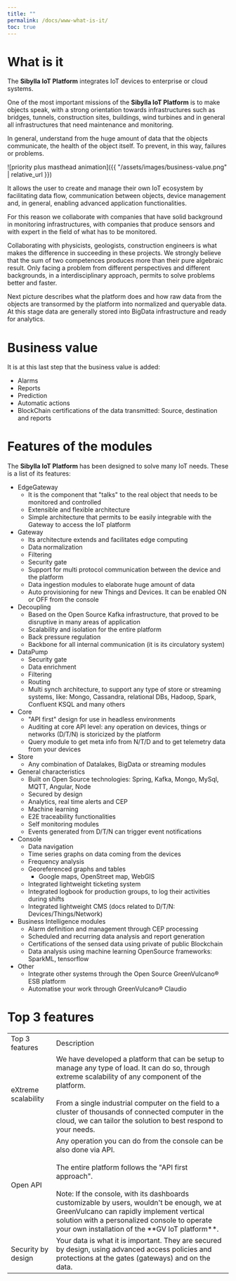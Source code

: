 ```yaml
---
title: ""
permalink: /docs/www-what-is-it/
toc: true
---
```


# What is it

The **Sibylla IoT Platform** integrates IoT devices to enterprise or cloud systems.

One of the most important missions of the **Sibylla IoT Platform** is to make objects speak, with a strong orientation towards infrastructures such as bridges, tunnels, construction sites, buildings, wind turbines and in general all infrastructures that need maintenance and monitoring.

In general, understand from the huge amount of data that the objects communicate, the health of the object itself. To prevent, in this way, failures or problems.

![priority plus masthead animation]({{ "/assets/images/business-value.png" | relative_url }})

It allows the user to create and manage their own IoT ecosystem by facilitating
data flow, communication between objects, device management and, in general,
enabling advanced application functionalities.

For this reason we collaborate with companies that have solid background in monitoring infrastructures, with companies that produce sensors and with expert in the field of what has to be monitored.

Collaborating with physicists, geologists, construction engineers is what makes the difference in succeeding in these projects. We strongly believe that the sum of two competences produces more than their pure algebraic result. Only facing a problem from different perspectives and different backgrounds, in a interdisciplinary approach, permits to solve problems better and faster. 

Next picture describes what the platform does and how raw data from the objects are transormed by the platform into normalized and queryable data.
At this stage data are generally stored into BigData infrastructure and ready for analytics.

# Business value

It is at this last step that the business value is added:

- Alarms
- Reports
- Prediction
- Automatic actions
- BlockChain certifications of the data transmitted: Source, destination and reports

# Features of the modules

The **Sibylla IoT Platform** has been designed to solve many IoT needs. These is a list of its features:

* EdgeGateway
    * It is the component that "talks" to the real object that needs to be monitored and controlled
    * Extensible and flexible architecture
    * Simple architecture that permits to be easily integrable with the Gateway to access the IoT platform
* Gateway
    * Its architecture extends and facilitates edge computing
    * Data normalization
    * Filtering
    * Security gate
    * Support for multi protocol communication between the device and the platform
    * Data ingestion modules to elaborate huge amount of data
    * Auto provisioning for new Things and Devices. It can be enabled ON or OFF from the console
* Decoupling
    * Based on the Open Source Kafka infrastructure, that proved to be disruptive in many areas of application
    * Scalability and isolation for the entire platform
    * Back pressure regulation
    * Backbone for all internal communication (it is its circulatory system)
* DataPump
    * Security gate
    * Data enrichment
    * Filtering
    * Routing
    * Multi synch architecture, to support any type of store or streaming systems, like: Mongo, Cassandra, relational
      DBs, Hadoop, Spark, Confluent KSQL and many others
* Core
    * "API first" design for use in headless environments
    * Auditing at core API level: any operation on devices, things or networks (D/T/N) is storicized by the platform
    * Query module to get meta info from N/T/D and to get telemetry data from your devices
* Store
    * Any combination of Datalakes, BigData or streaming modules
* General characteristics
    * Built on Open Source technologies: Spring, Kafka, Mongo, MySql, MQTT, Angular, Node
    * Secured by design
    * Analytics, real time alerts and CEP
    * Machine learning
    * E2E traceability functionalities
    * Self monitoring modules
    * Events generated from D/T/N can trigger event notifications
* Console
    * Data navigation
    * Time series graphs on data coming from the devices
    * Frequency analysis
    * Georeferenced graphs and tables
        * Google maps, OpenStreet map, WebGIS
    * Integrated lightweight ticketing system
    * Integrated logbook for production groups, to log their activities during shifts
    * Integrated lightweight CMS (docs related to D/T/N: Devices/Things/Network)
* Business Intelligence modules
    * Alarm definition and management through CEP processing
    * Scheduled and recurring data analysis and report generation
    * Certifications of the sensed data using private of public Blockchain
    * Data analysis using machine learning OpenSource frameworks: SparkML, tensorflow
* Other
    * Integrate other systems through the Open Source GreenVulcano® ESB platform
    * Automatise your work through GreenVulcano® Claudio

# Top 3 features

<table>
  <tr>
    <td>Top 3 features</td>
    <td>Description</td>
  </tr>
  <tr>
    <td>eXtreme scalability</td>
    <td>We have developed a platform that can be setup to manage any type of load. It can do so, through extreme scalability of any component of the platform.<br/><br/>From a single industrial computer on the field to a cluster of thousands of connected computer in the cloud, we can tailor the solution to best respond to your needs.</td>
  </tr>
  <tr>
    <td>Open API</td>
    <td>Any operation you can do from the console can be also done via API.<br/><br/>The entire platform follows the "API first approach".<br/><br/>Note: If the console, with its dashboards customizable by users, wouldn't be enough, we at GreenVulcano can rapidly implement vertical solution with a personalized console to operate your own installation of the **GV IoT platform**.</td>
  </tr>
  <tr>
    <td>Security by design</td>
    <td>Your data is what it is important. They are secured by design, using advanced access policies and protections at the gates (gateways) and on the data.</td>
  </tr>
</table>
